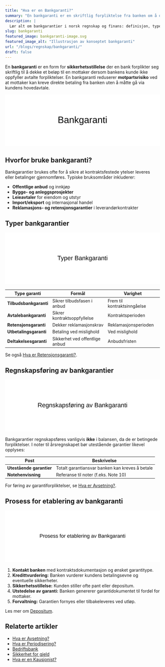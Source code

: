 ```yaml
---
title: "Hva er en Bankgaranti?"
summary: "En bankgaranti er en skriftlig forpliktelse fra banken om å dekke et økonomisk krav dersom kunden ikke oppfyller sine kontraktuelle forpliktelser."
description: |
  Lær alt om bankgarantier i norsk regnskap og finans: definisjon, typer, regnskapsføring, bruksscenarioer og prosess for etablering av bankgaranti.
slug: bankgaranti
featured_image: bankgaranti-image.svg
featured_image_alt: "Illustrasjon av konseptet bankgaranti"
url: "/blogs/regnskap/bankgaranti/"
draft: false
---
```


En **bankgaranti** er en form for **sikkerhetsstillelse** der en bank forplikter seg skriftlig til å dekke et beløp til en mottaker dersom bankens kunde ikke oppfyller avtalte forpliktelser. En bankgaranti reduserer **motpartsrisiko** ved at mottaker kan kreve direkte betaling fra banken uten å måtte gå via kundens hovedavtale.

![Illustrasjon av konseptet bankgaranti](bankgaranti-image.svg)

## Hvorfor bruke bankgaranti?

Bankgarantier brukes ofte for å sikre at kontraktsfestede ytelser leveres eller betalinger gjennomføres. Typiske bruksområder inkluderer:

* **Offentlige anbud** og innkjøp
* **Bygge- og anleggsprosjekter**
* **Leieavtaler** for eiendom og utstyr
* **Import/eksport** og internasjonal handel
* **Reklamasjons- og retensjonsgarantier** i leverandørkontrakter

## Typer bankgarantier

![Typer Bankgaranti](bankgaranti-types.svg)

| Type garanti           | Formål                          | Varighet                   |
|-------------------------|---------------------------------|----------------------------|
| **Tilbudsbankgaranti**  | Sikrer tilbudsfasen i anbud     | Frem til kontraktsinngåelse |
| **Avtalebankgaranti**   | Sikrer kontraktsoppfyllelse     | Kontraktsperioden          |
| **Retensjonsgaranti**   | Dekker reklamasjonskrav         | Reklamasjonsperioden       |
| **Utbetalingsgaranti**  | Betaling ved mislighold         | Ved mislighold             |
| **Deltakelsesgaranti**  | Sikkerhet ved offentlige anbud  | Anbudsfristen              |

Se også [Hva er Retensjonsgaranti?](/blogs/regnskap/hva-er-retensjonsgaranti "Hva er Retensjonsgaranti? Guide til Retensjonsgarantier i Norge").

## Regnskapsføring av bankgarantier

![Regnskapsføring av bankgaranti](bankgaranti-accounting.svg)

Bankgarantier regnskapsføres vanligvis **ikke** i balansen, da de er betingede forpliktelser. I noter til årsregnskapet bør utestående garantier likevel opplyses:

| Post                    | Beskrivelse                                   |
|-------------------------|-----------------------------------------------|
| **Utestående garantier**| Totalt garantiansvar banken kan kreves å betale |
| **Notehenvisning**       | Referanse til noter (f.eks. Note 10)           |

For føring av garantiforpliktelser, se [Hva er Avsetning?](/blogs/regnskap/avsetning "Hva er Avsetning? Ulike typer og regnskapsføring").

## Prosess for etablering av bankgaranti

![Prosess for etablering av bankgaranti](bankgaranti-prosess.svg)

1. **Kontakt banken** med kontraktsdokumentasjon og ønsket garantitype.
2. **Kredittvurdering:** Banken vurderer kundens betalingsevne og eventuelle sikkerheter.
3. **Sikkerhetsstillelse:** Kunden stiller ofte pant eller depositum.
4. **Utstedelse av garanti:** Banken genererer garantidokumentet til fordel for mottaker.
5. **Forvaltning:** Garantien fornyes eller tilbakeleveres ved utløp.

Les mer om [Depositum](/blogs/regnskap/hva-er-depositum "Hva er Depositum? Slik håndteres depositum i regnskap").

## Relaterte artikler

* [Hva er Avsetning?](/blogs/regnskap/avsetning "Hva er Avsetning? Ulike typer og regnskapsføring")
* [Hva er Periodisering?](/blogs/regnskap/hva-er-periodisering "Hva er Periodisering? Prinsipper og Eksempler")
* [Bedriftsbank](/blogs/regnskap/bedriftsbank "Bedriftsbank - Oversikt over banktjenester for bedrifter og regnskapsintegrasjon")
* [Sikkerhet for gjeld](/blogs/regnskap/sikkerhet-gjeld "Sikkerhet for gjeld - pant og garantier")
* [Hva er en Kausjonist?](/blogs/regnskap/kausjonist "Hva er en Kausjonist? Rolle og Ansvar")
